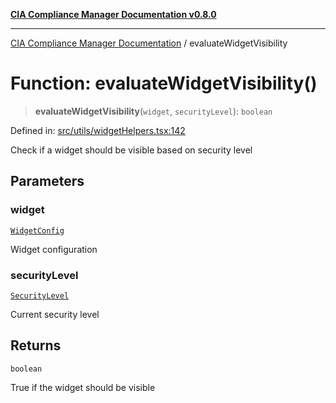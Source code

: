 [**CIA Compliance Manager Documentation v0.8.0**](../README.md)

***

[CIA Compliance Manager Documentation](../globals.md) / evaluateWidgetVisibility

# Function: evaluateWidgetVisibility()

> **evaluateWidgetVisibility**(`widget`, `securityLevel`): `boolean`

Defined in: [src/utils/widgetHelpers.tsx:142](https://github.com/Hack23/cia-compliance-manager/blob/791b5a1b6e700c8b8480de209374e4cb1086330d/src/utils/widgetHelpers.tsx#L142)

Check if a widget should be visible based on security level

## Parameters

### widget

[`WidgetConfig`](../interfaces/WidgetConfig.md)

Widget configuration

### securityLevel

[`SecurityLevel`](../type-aliases/SecurityLevel.md)

Current security level

## Returns

`boolean`

True if the widget should be visible
